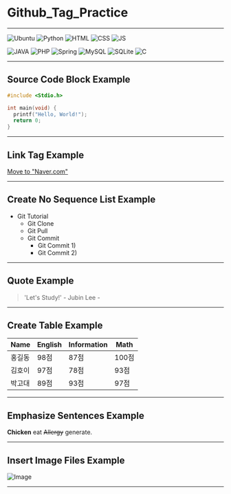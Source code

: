 # Github_Tag_Practice

<hr>

![Ubuntu](https://img.shields.io/badge/Ubuntu-E95420?style=for-the-badge&logo=ubuntu&logoColor=white)
![Python](https://img.shields.io/badge/Python-3776AB?style=for-the-badge&logo=python&logoColor=white)
![HTML](https://img.shields.io/badge/HTML-239120?style=for-the-badge&logo=html5&logoColor=white)
![CSS](https://img.shields.io/badge/CSS-239120?&style=for-the-badge&logo=css3&logoColor=white)
![JS](https://img.shields.io/badge/JavaScript-F7DF1E?style=for-the-badge&logo=JavaScript&logoColor=white)
<br>

![JAVA](https://img.shields.io/badge/Java-ED8B00?style=for-the-badge&logo=openjdk&logoColor=white)
![PHP](https://img.shields.io/badge/PHP-777BB4?style=for-the-badge&logo=php&logoColor=white
)
![Spring](https://img.shields.io/badge/Spring-6DB33F?style=for-the-badge&logo=spring&logoColor=white)
![MySQL](https://img.shields.io/badge/MySQL-00000F?style=for-the-badge&logo=mysql&logoColor=white)
![SQLite](https://img.shields.io/badge/SQLite-07405E?style=for-the-badge&logo=sqlite&logoColor=white)
![C](https://img.shields.io/badge/C-00599C?style=for-the-badge&logo=c&logoColor=white
)
<br>

<hr>

## Source Code Block Example

```c
#include <Stdio.h>

int main(void) {
  printf("Hello, World!");
  return 0;
}
```

<hr>

## Link Tag Example

[Move to "Naver.com"](https://www.naver.com)

<hr>

## Create No Sequence List Example

* Git Tutorial
  * Git Clone
  * Git Pull
  * Git Commit
    * Git Commit 1)
    * Git Commit 2)

<hr>

## Quote Example

> 'Let's Study!' - Jubin Lee -

<hr>

## Create Table Example 

Name|English|Information|Math
---|---|---|---|
홍길동|98점|87점|100점
김호이|97점|78점|93점
박고대|89점|93점|97점

<hr>

## Emphasize Sentences Example

**Chicken** eat ~~Allergy~~ generate.

<hr>

## Insert Image Files Example

![Image](https://github.com/user-attachments/assets/9169cce2-b352-469e-92d1-957e67b138f5)

<hr>





